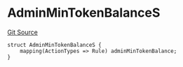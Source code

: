 # AdminMinTokenBalanceS
[Git Source](https://github.com/thrackle-io/tron/blob/6347e28a06cfe8dcc416f54eea2d35ee6b0ce9fd/src/client/token/handler/diamond/RuleStorage.sol)


```solidity
struct AdminMinTokenBalanceS {
    mapping(ActionTypes => Rule) adminMinTokenBalance;
}
```

